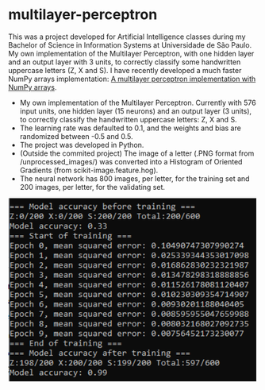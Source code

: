 # multilayer-perceptron

This was a project developed for Artificial Intelligence classes during my Bachelor of Science in Information Systems at Universidade de São Paulo. My own implementation of the Multilayer Perceptron, with one hidden layer and an output layer with 3 units, to correctly classify some handwritten uppercase letters (Z, X and S). I have recently developed a much faster NumPy arrays implementation: [A multilayer perceptron implementation with NumPy arrays](https://github.com/EduardoKenji/multilayer-perceptron-numpy-array).

* My own implementation of the Multilayer Perceptron. Currently with 576 input units, one hidden layer (15 neurons) and an output layer (3 units), to correctly classify the handwritten uppercase letters: Z, X and S.
* The learning rate was defaulted to 0.1, and the weights and bias are randomized between -0.5 and 0.5.
* The project was developed in Python.
* (Outside the commited project) The image of a letter (.PNG format from /unprocessed_images/) was converted into a Histogram of Oriented Gradients (from scikit-image.feature.hog).
* The neural network has 800 images, per letter, for the training set and 200 images, per letter, for the validating set.

<img src="pictures/multilayer_perceptron.PNG" width="500">
